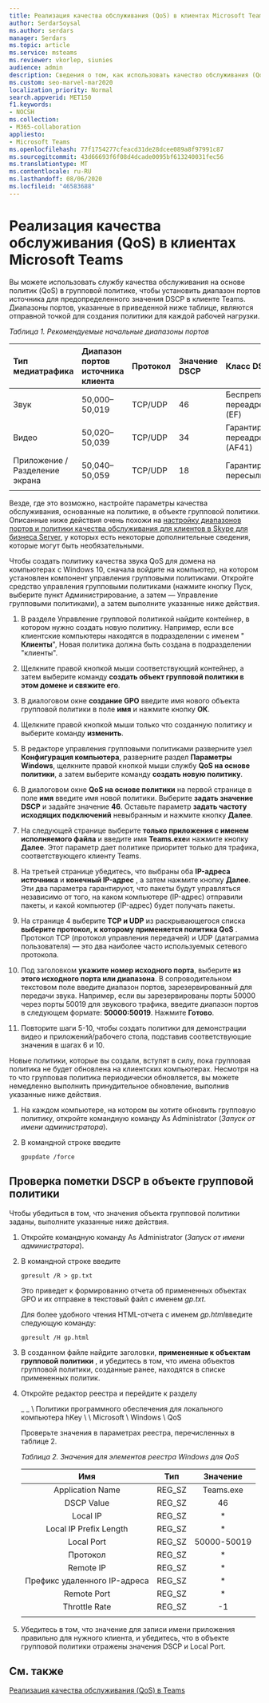 ```yaml
---
title: Реализация качества обслуживания (QoS) в клиентах Microsoft Teams
author: SerdarSoysal
ms.author: serdars
manager: Serdars
ms.topic: article
ms.service: msteams
ms.reviewer: vkorlep, siunies
audience: admin
description: Сведения о том, как использовать качество обслуживания (QoS) для оптимизации сетевого трафика для настольного клиента Microsoft Teams.
ms.custom: seo-marvel-mar2020
localization_priority: Normal
search.appverid: MET150
f1.keywords:
- NOCSH
ms.collection:
- M365-collaboration
appliesto:
- Microsoft Teams
ms.openlocfilehash: 77f1754277cfeacd31de28dcee089a8f97991c87
ms.sourcegitcommit: 43d66693f6f08d4dcade0095bf613240031fec56
ms.translationtype: MT
ms.contentlocale: ru-RU
ms.lasthandoff: 08/06/2020
ms.locfileid: "46583688"
---
```

# <a name="implement-quality-of-service-qos-in-microsoft-teams-clients"></a>Реализация качества обслуживания (QoS) в клиентах Microsoft Teams

Вы можете использовать службу качества обслуживания на основе политик (QoS) в групповой политике, чтобы установить диапазон портов источника для предопределенного значения DSCP в клиенте Teams. Диапазоны портов, указанные в приведенной ниже таблице, являются отправной точкой для создания политики для каждой рабочей нагрузки.

*Таблица 1. Рекомендуемые начальные диапазоны портов*

|Тип медиатрафика| Диапазон портов источника клиента  |Протокол|Значение DSCP|Класс DSCP|
|:--- |:--- |:--- |:--- |:--- |
|Звук| 50,000–50,019|TCP/UDP|46|Беспрепятственная переадресация (EF)|
|Видео| 50,020–50,039|TCP/UDP|34|Гарантированная переадресация (AF41)|
|Приложение / Разделение экрана| 50,040–50,059|TCP/UDP|18|Гарантированная пересылка (AF21)|
| | | | | |

Везде, где это возможно, настройте параметры качества обслуживания, основанные на политике, в объекте групповой политики. Описанные ниже действия очень похожи на [настройку диапазонов портов и политики качества обслуживания для клиентов в Skype для бизнеса Server](https://docs.microsoft.com/SkypeForBusiness/manage/network-management/qos/configuring-port-ranges-for-your-skype-clients#configure-quality-of-service-policies-for-clients-running-on-windows-10), у которых есть некоторые дополнительные сведения, которые могут быть необязательными.

Чтобы создать политику качества звука QoS для домена на компьютерах с Windows 10, сначала войдите на компьютер, на котором установлен компонент управления групповыми политиками. Откройте средство управления групповыми политиками (нажмите кнопку Пуск, выберите пункт Администрирование, а затем — Управление групповыми политиками), а затем выполните указанные ниже действия.

1. В разделе Управление групповой политикой найдите контейнер, в котором нужно создать новую политику. Например, если все клиентские компьютеры находятся в подразделении с именем " **Клиенты**", Новая политика должна быть создана в подразделении "клиенты".

1. Щелкните правой кнопкой мыши соответствующий контейнер, а затем выберите команду **создать объект групповой политики в этом домене и свяжите его**.

1. В диалоговом окне **создание GPO** введите имя нового объекта групповой политики в поле **имя** и нажмите кнопку **ОК**.

1. Щелкните правой кнопкой мыши только что созданную политику и выберите команду **изменить**.

1. В редакторе управления групповыми политиками разверните узел **Конфигурация компьютера**, разверните раздел **Параметры Windows**, щелкните правой кнопкой мыши службу **QoS на основе политики**, а затем выберите команду **создать новую политику**.

1. В диалоговом окне **QoS на основе политики** на первой странице в поле **имя** введите имя новой политики. Выберите **задать значение DSCP** и задайте значение **46**. Оставьте параметр **задать частоту исходящих подключений** невыбранным и нажмите кнопку **Далее**.

1. На следующей странице выберите **только приложения с именем исполняемого файла** и введите имя **Teams.exe**и нажмите кнопку **Далее**. Этот параметр дает политике приоритет только для трафика, соответствующего клиенту Teams.

1. На третьей странице убедитесь, что выбраны оба **IP-адреса источника** и **конечный IP-адрес** , а затем нажмите кнопку **Далее**. Эти два параметра гарантируют, что пакеты будут управляться независимо от того, на каком компьютере (IP-адрес) отправили пакеты, и какой компьютер (IP-адрес) будет получать пакеты.

1. На странице 4 выберите **TCP и UDP** из раскрывающегося списка **выберите протокол, к которому применяется политика QoS** . Протокол TCP (протокол управления передачей) и UDP (датаграмма пользователя) — это два наиболее часто используемых сетевого протокола.

1. Под заголовком **укажите номер исходного порта**, выберите **из этого исходного порта или диапазона**. В сопроводительном текстовом поле введите диапазон портов, зарезервированный для передачи звука. Например, если вы зарезервированы порты 50000 через порты 50019 для звукового трафика, введите диапазон портов в следующем формате: **50000:50019**. Нажмите **Готово**.

1. Повторите шаги 5-10, чтобы создать политики для демонстрации видео и приложений/рабочего стола, подставив соответствующие значения в шагах 6 и 10.

Новые политики, которые вы создали, вступят в силу, пока групповая политика не будет обновлена на клиентских компьютерах. Несмотря на то что групповая политика периодически обновляется, вы можете немедленно выполнить принудительное обновление, выполнив указанные ниже действия.

1. На каждом компьютере, на котором вы хотите обновить групповую политику, откройте командную команду As Administrator (*Запуск от имени администратора*).

1. В командной строке введите

   ```console
   gpupdate /force
   ```

## <a name="verify-dscp-markings-in-the-group-policy-object"></a>Проверка пометки DSCP в объекте групповой политики

Чтобы убедиться в том, что значения объекта групповой политики заданы, выполните указанные ниже действия.

1. Откройте командную команду As Administrator (*Запуск от имени администратора*).

1. В командной строке введите

   ```console
   gpresult /R > gp.txt
   ```

   Это приведет к формированию отчета об примененных объектах GPO и их отправке в текстовый файл с именем *gp.txt*.

   Для более удобного чтения HTML-отчета с именем *gp.html*введите следующую команду:

   ```console
   gpresult /H gp.html
   ```

1. В созданном файле найдите заголовки, **примененные к объектам групповой политики** , и убедитесь в том, что имена объектов групповой политики, созданные ранее, находятся в списке примененных политик.

1. Откройте редактор реестра и перейдите к разделу

   \_ \_ \\ Политики программного обеспечения для локального компьютера hKey \\ \\ Microsoft \\ Windows \\ QoS

   Проверьте значения в параметрах реестра, перечисленных в таблице 2.

   *Таблица 2. Значения для элементов реестра Windows для QoS*

   |          Имя          |  Тип  |    Значение     |
   |         :---:          | :---:  |    :---:    |
   |    Application Name    | REG_SZ |  Teams.exe  |
   |       DSCP Value       | REG_SZ |     46      |
   |        Local IP        | REG_SZ |     \*      |
   | Local IP Prefix Length | REG_SZ |     \*      |
   |       Local Port       | REG_SZ | 50000-50019 |
   |        Протокол        | REG_SZ |     \*      |
   |       Remote IP        | REG_SZ |     \*      |
   |    Префикс удаленного IP-адреса    | REG_SZ |     \*      |
   |      Remote Port       | REG_SZ |     \*      |
   |     Throttle Rate      | REG_SZ |     -1      |
   | | | |

1. Убедитесь в том, что значение для записи имени приложения правильно для нужного клиента, и убедитесь, что в объекте групповой политики отражены значения DSCP и Local Port.


## <a name="related-topics"></a>См. также

[Реализация качества обслуживания (QoS) в Teams](QoS-in-Teams.md)